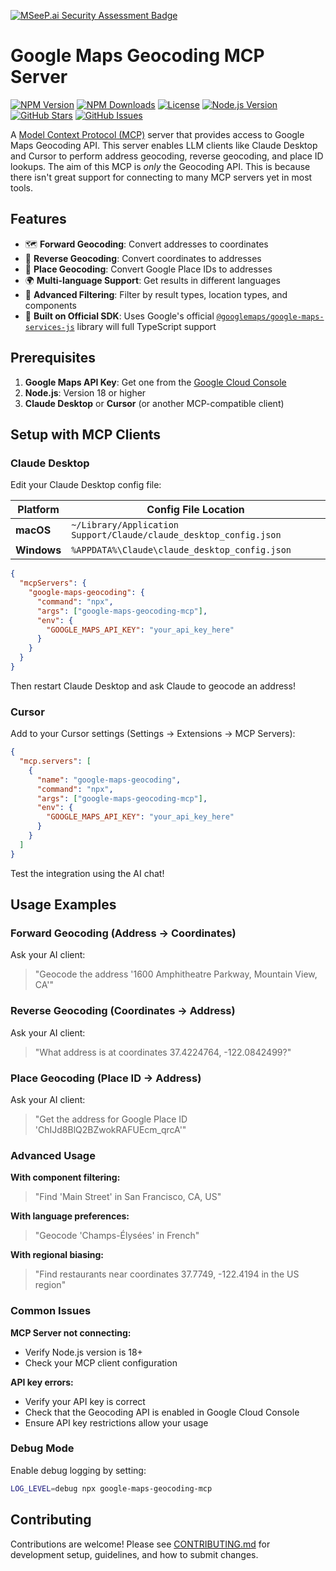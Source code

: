 [![MSeeP.ai Security Assessment Badge](https://mseep.net/pr/kevinwuhoo-google-maps-geocoding-mcp-badge.png)](https://mseep.ai/app/kevinwuhoo-google-maps-geocoding-mcp)

# Google Maps Geocoding MCP Server

[![NPM Version](https://img.shields.io/npm/v/google-maps-geocoding-mcp?style=flat&color=blue)](https://www.npmjs.com/package/google-maps-geocoding-mcp)
[![NPM Downloads](https://img.shields.io/npm/dw/google-maps-geocoding-mcp?style=flat&color=green)](https://www.npmjs.com/package/google-maps-geocoding-mcp)
[![License](https://img.shields.io/npm/l/google-maps-geocoding-mcp?style=flat&color=blue)](https://github.com/kevinwuhoo/google-maps-geocoding-mcp/blob/main/LICENSE)
[![Node.js Version](https://img.shields.io/node/v/google-maps-geocoding-mcp?style=flat&color=green)](https://nodejs.org/)
[![GitHub Stars](https://img.shields.io/github/stars/kevinwuhoo/google-maps-geocoding-mcp?style=flat&color=yellow)](https://github.com/kevinwuhoo/google-maps-geocoding-mcp)
[![GitHub Issues](https://img.shields.io/github/issues/kevinwuhoo/google-maps-geocoding-mcp?style=flat&color=red)](https://github.com/kevinwuhoo/google-maps-geocoding-mcp/issues)

A [Model Context Protocol (MCP)](https://modelcontextprotocol.io/) server that provides access to Google Maps Geocoding API. This server enables LLM clients like Claude Desktop and Cursor to perform address geocoding, reverse geocoding, and place ID lookups. The aim of this MCP is _only_ the Geocoding API. This is because there isn't great support for connecting to many MCP servers yet in most tools.

## Features

- 🗺️ **Forward Geocoding**: Convert addresses to coordinates
- 📍 **Reverse Geocoding**: Convert coordinates to addresses
- 🏢 **Place Geocoding**: Convert Google Place IDs to addresses
- 🌍 **Multi-language Support**: Get results in different languages
- 🎯 **Advanced Filtering**: Filter by result types, location types, and components
- 🚀 **Built on Official SDK**: Uses Google's official [`@googlemaps/google-maps-services-js`](https://github.com/googlemaps/google-maps-services-js) library will full TypeScript support

## Prerequisites

1. **Google Maps API Key**: Get one from the [Google Cloud Console](https://console.cloud.google.com/google/maps-apis/credentials)
2. **Node.js**: Version 18 or higher
3. **Claude Desktop** or **Cursor** (or another MCP-compatible client)

## Setup with MCP Clients

### Claude Desktop

Edit your Claude Desktop config file:

| Platform    | Config File Location                                              |
| ----------- | ----------------------------------------------------------------- |
| **macOS**   | `~/Library/Application Support/Claude/claude_desktop_config.json` |
| **Windows** | `%APPDATA%\Claude\claude_desktop_config.json`                     |

```json
{
  "mcpServers": {
    "google-maps-geocoding": {
      "command": "npx",
      "args": ["google-maps-geocoding-mcp"],
      "env": {
        "GOOGLE_MAPS_API_KEY": "your_api_key_here"
      }
    }
  }
}
```

Then restart Claude Desktop and ask Claude to geocode an address!

### Cursor

Add to your Cursor settings (Settings → Extensions → MCP Servers):

```json
{
  "mcp.servers": [
    {
      "name": "google-maps-geocoding",
      "command": "npx",
      "args": ["google-maps-geocoding-mcp"],
      "env": {
        "GOOGLE_MAPS_API_KEY": "your_api_key_here"
      }
    }
  ]
}
```

Test the integration using the AI chat!

## Usage Examples

### Forward Geocoding (Address → Coordinates)

Ask your AI client:

> "Geocode the address '1600 Amphitheatre Parkway, Mountain View, CA'"

### Reverse Geocoding (Coordinates → Address)

Ask your AI client:

> "What address is at coordinates 37.4224764, -122.0842499?"

### Place Geocoding (Place ID → Address)

Ask your AI client:

> "Get the address for Google Place ID 'ChIJd8BlQ2BZwokRAFUEcm_qrcA'"

### Advanced Usage

**With component filtering:**

> "Find 'Main Street' in San Francisco, CA, US"

**With language preferences:**

> "Geocode 'Champs-Élysées' in French"

**With regional biasing:**

> "Find restaurants near coordinates 37.7749, -122.4194 in the US region"

### Common Issues

**MCP Server not connecting:**

- Verify Node.js version is 18+
- Check your MCP client configuration

**API key errors:**

- Verify your API key is correct
- Check that the Geocoding API is enabled in Google Cloud Console
- Ensure API key restrictions allow your usage

### Debug Mode

Enable debug logging by setting:

```bash
LOG_LEVEL=debug npx google-maps-geocoding-mcp
```

## Contributing

Contributions are welcome! Please see [CONTRIBUTING.md](CONTRIBUTING.md) for development setup, guidelines, and how to submit changes.
